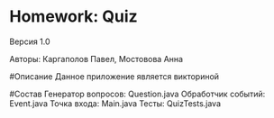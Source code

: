 ﻿# Homework: Quiz
Версия 1.0

Авторы: Каргаполов Павел, Мостовова  Анна

#Описание 
Данное приложение является викториной

#Состав
Генератор вопросов: Question.java
Обработчик событий: Event.java
Точка входа: Main.java
Тесты: QuizTests.java